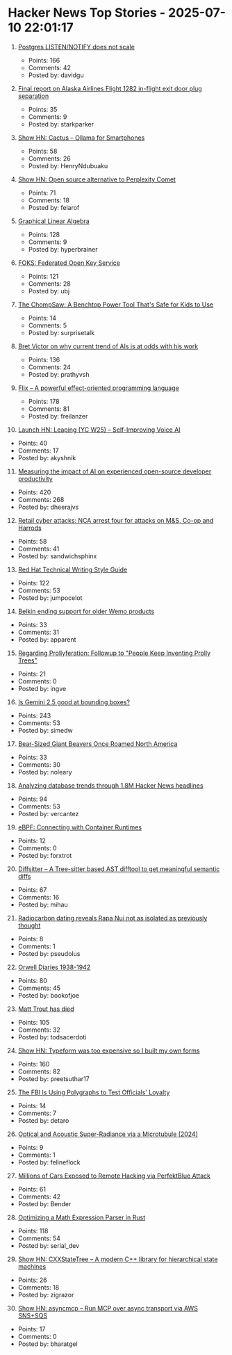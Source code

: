 # Hacker News Top Stories - 2025-07-10 22:01:17

1. [Postgres LISTEN/NOTIFY does not scale](https://www.recall.ai/blog/postgres-listen-notify-does-not-scale)
   - Points: 166
   - Comments: 42
   - Posted by: davidgu

2. [Final report on Alaska Airlines Flight 1282 in-flight exit door plug separation](https://www.ntsb.gov:443/investigations/Pages/DCA24MA063.aspx)
   - Points: 35
   - Comments: 9
   - Posted by: starkparker

3. [Show HN: Cactus – Ollama for Smartphones](undefined)
   - Points: 58
   - Comments: 26
   - Posted by: HenryNdubuaku

4. [Show HN: Open source alternative to Perplexity Comet](https://www.browseros.com/)
   - Points: 71
   - Comments: 18
   - Posted by: felarof

5. [Graphical Linear Algebra](https://graphicallinearalgebra.net/)
   - Points: 128
   - Comments: 9
   - Posted by: hyperbrainer

6. [FOKS: Federated Open Key Service](https://foks.pub/)
   - Points: 121
   - Comments: 28
   - Posted by: ubj

7. [The ChompSaw: A Benchtop Power Tool That's Safe for Kids to Use](https://www.core77.com/posts/137602/The-ChompSaw-A-Benchtop-Power-Tool-Thats-Safe-for-Kids-to-Use)
   - Points: 14
   - Comments: 5
   - Posted by: surprisetalk

8. [Bret Victor on why current trend of AIs is at odds with his work](https://dynamicland.org/2024/FAQ/#What_is_Realtalks_relationship_to_AI)
   - Points: 136
   - Comments: 24
   - Posted by: prathyvsh

9. [Flix – A powerful effect-oriented programming language](https://flix.dev/)
   - Points: 178
   - Comments: 81
   - Posted by: freilanzer

10. [Launch HN: Leaping (YC W25) – Self-Improving Voice AI](undefined)
   - Points: 40
   - Comments: 17
   - Posted by: akyshnik

11. [Measuring the impact of AI on experienced open-source developer productivity](https://metr.org/blog/2025-07-10-early-2025-ai-experienced-os-dev-study/)
   - Points: 420
   - Comments: 268
   - Posted by: dheerajvs

12. [Retail cyber attacks: NCA arrest four for attacks on M&S, Co-op and Harrods](https://www.nationalcrimeagency.gov.uk/news/retail-cyber-attacks-nca-arrest-four-for-attacks-on-m-s-co-op-and-harrods)
   - Points: 58
   - Comments: 41
   - Posted by: sandwichsphinx

13. [Red Hat Technical Writing Style Guide](https://stylepedia.net/style/)
   - Points: 122
   - Comments: 53
   - Posted by: jumpocelot

14. [Belkin ending support for older Wemo products](https://www.belkin.com/support-article/?articleNum=335419)
   - Points: 33
   - Comments: 31
   - Posted by: apparent

15. [Regarding Prollyferation: Followup to "People Keep Inventing Prolly Trees"](https://www.dolthub.com/blog/2025-07-03-regarding-prollyferation/)
   - Points: 21
   - Comments: 0
   - Posted by: ingve

16. [Is Gemini 2.5 good at bounding boxes?](https://simedw.com/2025/07/10/gemini-bounding-boxes/)
   - Points: 243
   - Comments: 53
   - Posted by: simedw

17. [Bear-Sized Giant Beavers Once Roamed North America](https://www.smithsonianmag.com/smart-news/bear-sized-giant-beaver-once-roamed-north-america-and-theyre-now-the-official-state-fossil-of-minnesota-180986937/)
   - Points: 33
   - Comments: 30
   - Posted by: noleary

18. [Analyzing database trends through 1.8M Hacker News headlines](https://camelai.com/blog/hn-database-hype/)
   - Points: 94
   - Comments: 53
   - Posted by: vercantez

19. [eBPF: Connecting with Container Runtimes](https://h0x0er.github.io/blog/2025/06/29/ebpf-connecting-with-container-runtimes/)
   - Points: 12
   - Comments: 0
   - Posted by: forxtrot

20. [Diffsitter – A Tree-sitter based AST difftool to get meaningful semantic diffs](https://github.com/afnanenayet/diffsitter)
   - Points: 67
   - Comments: 16
   - Posted by: mihau

21. [Radiocarbon dating reveals Rapa Nui not as isolated as previously thought](https://phys.org/news/2025-06-radiocarbon-dating-reveals-rapa-nui.html)
   - Points: 8
   - Comments: 1
   - Posted by: pseudolus

22. [Orwell Diaries 1938-1942](https://orwelldiaries.wordpress.com/page/2/)
   - Points: 80
   - Comments: 45
   - Posted by: bookofjoe

23. [Matt Trout has died](https://www.shadowcat.co.uk/2025/07/09/ripples-they-cause-in-the-world/)
   - Points: 105
   - Comments: 32
   - Posted by: todsacerdoti

24. [Show HN: Typeform was too expensive so I built my own forms](https://www.ikiform.com/)
   - Points: 160
   - Comments: 82
   - Posted by: preetsuthar17

25. [The FBI Is Using Polygraphs to Test Officials' Loyalty](https://www.nytimes.com/2025/07/10/us/politics/fbi-polygraph-kash-patel.html)
   - Points: 14
   - Comments: 7
   - Posted by: detaro

26. [Optical and Acoustic Super-Radiance via a Microtubule (2024)](https://www.researchgate.net/publication/381542637_Quantum_Brain_Dynamics_Optical_and_Acoustic_Super-Radiance_via_a_Microtubule)
   - Points: 9
   - Comments: 1
   - Posted by: felineflock

27. [Millions of Cars Exposed to Remote Hacking via PerfektBlue Attack](https://www.securityweek.com/millions-of-cars-exposed-to-remote-hacking-via-perfektblue-attack/)
   - Points: 61
   - Comments: 42
   - Posted by: Bender

28. [Optimizing a Math Expression Parser in Rust](https://rpallas.xyz/math-parser/)
   - Points: 118
   - Comments: 54
   - Posted by: serial_dev

29. [Show HN: CXXStateTree – A modern C++ library for hierarchical state machines](https://github.com/ZigRazor/CXXStateTree)
   - Points: 26
   - Comments: 18
   - Posted by: zigrazor

30. [Show HN: asyncmcp – Run MCP over async transport via AWS SNS+SQS](https://github.com/bh-rat/asyncmcp)
   - Points: 17
   - Comments: 0
   - Posted by: bharatgel

